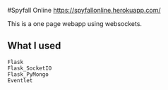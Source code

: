 #Spyfall Online
https://spyfallonline.herokuapp.com/

This is a one page webapp using websockets.

## What I used
```
Flask
Flask_SocketIO
Flask_PyMongo
Eventlet
```
